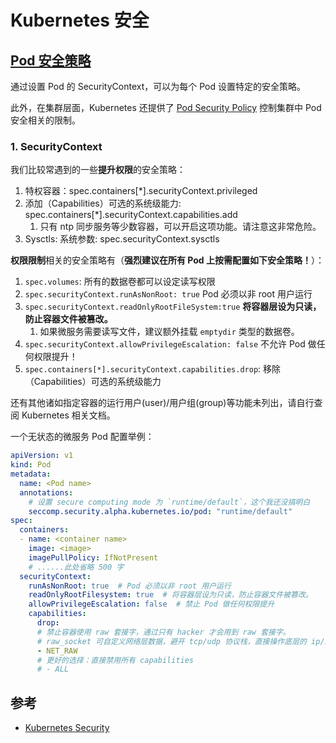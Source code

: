 # Kubernetes 安全


## [Pod 安全策略](https://kubernetes.io/docs/tasks/configure-pod-container/security-context/)

通过设置 Pod 的 SecurityContext，可以为每个 Pod 设置特定的安全策略。

此外，在集群层面，Kubernetes 还提供了 [Pod Security Policy](https://kubernetes.io/docs/concepts/policy/pod-security-policy/) 控制集群中 Pod 安全相关的限制。

### 1. SecurityContext

我们比较常遇到的一些**提升权限**的安全策略：

1. 特权容器：spec.containers[*].securityContext.privileged
2. 添加（Capabilities）可选的系统级能力: spec.containers[*].securityContext.capabilities.add
   1. 只有 ntp 同步服务等少数容器，可以开启这项功能。请注意这非常危险。
3. Sysctls: 系统参数: spec.securityContext.sysctls

**权限限制**相关的安全策略有（**强烈建议在所有 Pod 上按需配置如下安全策略！**）：

1. `spec.volumes`: 所有的数据卷都可以设定读写权限
3. `spec.securityContext.runAsNonRoot: true` Pod 必须以非 root 用户运行
4. `spec.securityContext.readOnlyRootFileSystem:true` **将容器层设为只读，防止容器文件被篡改。**
   1. 如果微服务需要读写文件，建议额外挂载 `emptydir` 类型的数据卷。
5. `spec.securityContext.allowPrivilegeEscalation: false` 不允许 Pod 做任何权限提升！
6. `spec.containers[*].securityContext.capabilities.drop`: 移除（Capabilities）可选的系统级能力

还有其他诸如指定容器的运行用户(user)/用户组(group)等功能未列出，请自行查阅 Kubernetes 相关文档。

一个无状态的微服务 Pod 配置举例：

```yaml
apiVersion: v1
kind: Pod
metadata:
  name: <Pod name>
  annotations:
    # 设置 secure computing mode 为 `runtime/default`，这个我还没搞明白
    seccomp.security.alpha.kubernetes.io/pod: "runtime/default"
spec:
  containers:
  - name: <container name>
    image: <image>
    imagePullPolicy: IfNotPresent 
    # ......此处省略 500 字
  securityContext:
    runAsNonRoot: true  # Pod 必须以非 root 用户运行
    readOnlyRootFilesystem: true  # 将容器层设为只读，防止容器文件被篡改。
    allowPrivilegeEscalation: false  # 禁止 Pod 做任何权限提升
    capabilities:
      drop:
      # 禁止容器使用 raw 套接字，通过只有 hacker 才会用到 raw 套接字。
      # raw_socket 可自定义网络层数据，避开 tcp/udp 协议栈，直接操作底层的 ip/icmp 数据包。可实现 ip 伪装、自定义协议等功能。
      - NET_RAW
      # 更好的选择：直接禁用所有 capabilities
      # - ALL
```

## 参考

- [Kubernetes Security](https://kubernetes.io/docs/concepts/security/)
